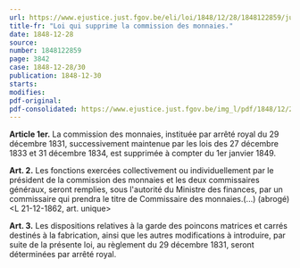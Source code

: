 ```yaml
---
url: https://www.ejustice.just.fgov.be/eli/loi/1848/12/28/1848122859/justel
title-fr: "Loi qui supprime la commission des monnaies."
date: 1848-12-28
source:
number: 1848122859
page: 3842
case: 1848-12-28/30
publication: 1848-12-30
starts:
modifies:
pdf-original:
pdf-consolidated: https://www.ejustice.just.fgov.be/img_l/pdf/1848/12/28/1848122859_F.pdf
---
```


**Article 1er.** La commission des monnaies, instituée par arrêté royal du 29 décembre 1831, successivement maintenue par les lois des 27 décembre 1833 et 31 décembre 1834, est supprimée à compter du 1er janvier 1849.

**Art. 2.** Les fonctions exercées collectivement ou individuellement par le président de la commission des monnaies et les deux commissaires généraux, seront remplies, sous l'autorité du Ministre des finances, par un commissaire qui prendra le titre de Commissaire des monnaies.(...) (abrogé) <L 21-12-1862, art. unique>

**Art. 3.** Les dispositions relatives à la garde des poincons matrices et carrés destinés à la fabrication, ainsi que les autres modifications à introduire, par suite de la présente loi, au règlement du 29 décembre 1831, seront déterminées par arrêté royal.
